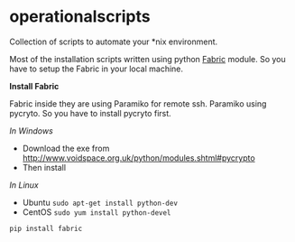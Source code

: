 operationalscripts
==================

Collection of scripts to automate your *nix environment.

Most of the installation scripts written using python [Fabric] module. So you have to setup the Fabric in your local machine.

__Install Fabric__

Fabric inside they are using Paramiko for remote ssh. Paramiko using pycryto. So you have to install pycryto first. 

_In Windows_

* Download the exe from http://www.voidspace.org.uk/python/modules.shtml#pycrypto
* Then install 

_In Linux_

* Ubuntu `sudo apt-get install python-dev`
* CentOS `sudo yum install python-devel`

```
pip install fabric
```













[Fabric]: https://github.com/fabric/fabric/ "Fabric"
